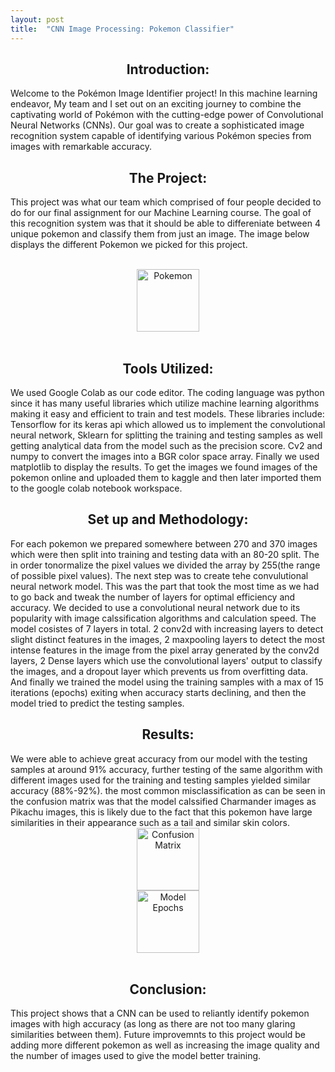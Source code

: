 ```yaml
---
layout: post
title:  "CNN Image Processing: Pokemon Classifier"
---
```


<center>
<h2>
Introduction:
</h2>
</center>

Welcome to the Pokémon Image Identifier project! In this machine learning endeavor, My team and I set out on an exciting journey to combine the captivating world of Pokémon with the cutting-edge power of Convolutional Neural Networks (CNNs). Our goal was to create a sophisticated image recognition system capable of identifying various Pokémon species from images with remarkable accuracy.

<center>
<h2>
The Project:
</h2>
</center>

This project was what our team which comprised of four people decided to do for our final assignment for our Machine Learning course. The goal of this recognition system was that it should be able to differeniate between 4 unique pokemon and classify them from just an image. The image below displays the different Pokemon we picked for this project.  

<br>
<center>
<img src="https://tom1779.github.io/TomWebsite/assets/images/pokemon1.jpg" alt="Pokemon" height="100">
</center>
<br>

<center>
<h2>
Tools Utilized:
</h2>
</center>
We used Google Colab as our code editor. The coding language was python since it has many useful libraries which utilize machine learning algorithms making it easy and efficient to train and test models. These libraries include: Tensorflow for its keras api which allowed us to implement the convolutional neural network, Sklearn for splitting the training and testing samples as well getting analytical data from the model such as the precision score. Cv2 and numpy to convert the images into a BGR color space array. Finally we used matplotlib to display the results. To get the images we found images of the pokemon online and uploaded them to kaggle and then later imported them to the google colab notebook workspace.

<center>
<h2>
Set up and Methodology:
</h2>
</center>
For each pokemon we prepared somewhere between 270 and 370 images which were then split into training and testing data with an 80-20 split. The in order tonormalize the pixel values we divided the array by 255(the range of possible pixel values). The next step was to create tehe convulutional neural network model. This was the part that took the most time as we had to go back and tweak the number of layers for optimal efficiency and accuracy. We decided to use a convolutional neural network due to its popularity with image calssification algorithms and calculation speed. The model cosistes of 7 layers in total. 2 conv2d with increasing layers to detect slight distinct features in the images, 2 maxpooling layers to detect the most intense features in the image from the pixel array generated by the conv2d layers, 2 Dense layers which use the convolutional layers' output to classify the images, and a dropout layer which prevents us from overfitting data. And finally we trained the model using the training samples with a max of 15 iterations (epochs) exiting when accuracy starts declining, and then the model tried to predict the testing samples.

<center>
<h2>
Results:
</h2>
</center>
We were able to achieve great accuracy from our model with the testing samples at around 91% accuracy, further testing of the same algorithm with different images used for the training and testing samples yielded similar accuracy (88%-92%). the most common misclassification as can be seen in the confusion matrix was that the model calssified Charmander images as Pikachu images, this is likely due to the fact that this pokemon have large similarities in their appearance such as a tail and similar skin colors.

<br>
<center>
<div class="row">
  <div class="column">
    <img src="https://tom1779.github.io/TomWebsite/assets/images/pokemon2.jpg" alt="Confusion Matrix" style="height:100">
  </div>
  <div class="column">
    <img src="https://tom1779.github.io/TomWebsite/assets/images/pokemon3.jpg" alt="Model Epochs" style="height:100">
  </div>
</div>
</center>
<br>

<center>
<h2>
Conclusion:
</h2>
</center>
This project shows that a CNN can be used to reliantly identify pokemon images with high accuracy (as long as there are not too many glaring similarities between them). Future improvemnts to this project would be adding more different pokemon as well as increasing the image quality and the number of images used to give the model better training.

<br>
<br>